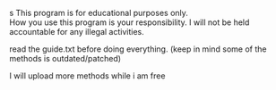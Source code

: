 s
This program is for educational purposes only.  
How you use this program is your responsibility. 
I will not be held accountable for any illegal activities.


read the guide.txt before doing everything.
(keep in mind some of the methods is outdated/patched)

I will upload more methods while i am free
